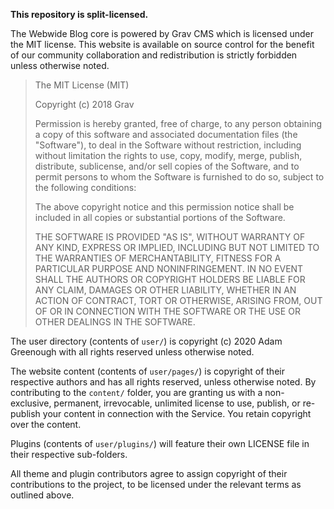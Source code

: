**This repository is split-licensed.**

The Webwide Blog core is powered by Grav CMS which is licensed under the MIT license. This website is available on source control for the benefit of our community collaboration and redistribution is strictly forbidden unless otherwise noted.

> The MIT License (MIT)
> 
> Copyright (c) 2018 Grav
> 
> Permission is hereby granted, free of charge, to any person obtaining a copy
> of this software and associated documentation files (the "Software"), to deal
> in the Software without restriction, including without limitation the rights
> to use, copy, modify, merge, publish, distribute, sublicense, and/or sell
> copies of the Software, and to permit persons to whom the Software is
> furnished to do so, subject to the following conditions:
> 
> The above copyright notice and this permission notice shall be included in all
> copies or substantial portions of the Software.
> 
> THE SOFTWARE IS PROVIDED "AS IS", WITHOUT WARRANTY OF ANY KIND, EXPRESS OR
> IMPLIED, INCLUDING BUT NOT LIMITED TO THE WARRANTIES OF MERCHANTABILITY,
> FITNESS FOR A PARTICULAR PURPOSE AND NONINFRINGEMENT. IN NO EVENT SHALL THE
> AUTHORS OR COPYRIGHT HOLDERS BE LIABLE FOR ANY CLAIM, DAMAGES OR OTHER
> LIABILITY, WHETHER IN AN ACTION OF CONTRACT, TORT OR OTHERWISE, ARISING FROM,
> OUT OF OR IN CONNECTION WITH THE SOFTWARE OR THE USE OR OTHER DEALINGS IN THE
> SOFTWARE.

The user directory (contents of `user/`) is copyright (c) 2020 Adam Greenough with all rights reserved unless otherwise noted.

The website content (contents of `user/pages/`) is copyright of their respective authors and has all rights reserved, unless otherwise noted. By contributing to the `content/` folder, you are granting us with a non-exclusive, permanent, irrevocable, unlimited license to use, publish, or re-publish your content in connection with the Service. You retain copyright over the content.

Plugins (contents of `user/plugins/`) will feature their own LICENSE file in their respective sub-folders.

All theme and plugin contributors agree to assign copyright of their contributions to the project, to be licensed under the relevant terms as outlined above.
